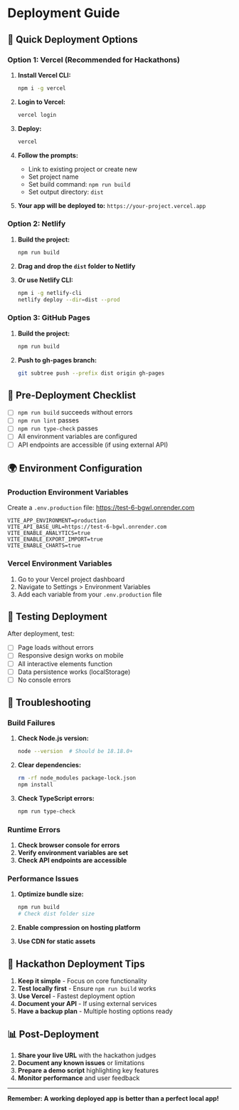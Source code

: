 # Deployment Guide

## 🚀 Quick Deployment Options

### Option 1: Vercel (Recommended for Hackathons)

1. **Install Vercel CLI:**

   ```bash
   npm i -g vercel
   ```

2. **Login to Vercel:**

   ```bash
   vercel login
   ```

3. **Deploy:**

   ```bash
   vercel
   ```

4. **Follow the prompts:**
   - Link to existing project or create new
   - Set project name
   - Set build command: `npm run build`
   - Set output directory: `dist`

5. **Your app will be deployed to:** `https://your-project.vercel.app`

### Option 2: Netlify

1. **Build the project:**

   ```bash
   npm run build
   ```

2. **Drag and drop the `dist` folder to Netlify**

3. **Or use Netlify CLI:**
   ```bash
   npm i -g netlify-cli
   netlify deploy --dir=dist --prod
   ```

### Option 3: GitHub Pages

1. **Build the project:**

   ```bash
   npm run build
   ```

2. **Push to gh-pages branch:**
   ```bash
   git subtree push --prefix dist origin gh-pages
   ```

## 🔧 Pre-Deployment Checklist

- [ ] `npm run build` succeeds without errors
- [ ] `npm run lint` passes
- [ ] `npm run type-check` passes
- [ ] All environment variables are configured
- [ ] API endpoints are accessible (if using external API)

## 🌍 Environment Configuration

### Production Environment Variables

Create a `.env.production` file:
https://test-6-bgwl.onrender.com

```env
VITE_APP_ENVIRONMENT=production
VITE_API_BASE_URL=https://test-6-bgwl.onrender.com
VITE_ENABLE_ANALYTICS=true
VITE_ENABLE_EXPORT_IMPORT=true
VITE_ENABLE_CHARTS=true
```

### Vercel Environment Variables

1. Go to your Vercel project dashboard
2. Navigate to Settings > Environment Variables
3. Add each variable from your `.env.production` file

## 📱 Testing Deployment

After deployment, test:

- [ ] Page loads without errors
- [ ] Responsive design works on mobile
- [ ] All interactive elements function
- [ ] Data persistence works (localStorage)
- [ ] No console errors

## 🚨 Troubleshooting

### Build Failures

1. **Check Node.js version:**

   ```bash
   node --version  # Should be 18.18.0+
   ```

2. **Clear dependencies:**

   ```bash
   rm -rf node_modules package-lock.json
   npm install
   ```

3. **Check TypeScript errors:**
   ```bash
   npm run type-check
   ```

### Runtime Errors

1. **Check browser console for errors**
2. **Verify environment variables are set**
3. **Check API endpoints are accessible**

### Performance Issues

1. **Optimize bundle size:**

   ```bash
   npm run build
   # Check dist folder size
   ```

2. **Enable compression on hosting platform**
3. **Use CDN for static assets**

## 🎯 Hackathon Deployment Tips

1. **Keep it simple** - Focus on core functionality
2. **Test locally first** - Ensure `npm run build` works
3. **Use Vercel** - Fastest deployment option
4. **Document your API** - If using external services
5. **Have a backup plan** - Multiple hosting options ready

## 📊 Post-Deployment

1. **Share your live URL** with the hackathon judges
2. **Document any known issues** or limitations
3. **Prepare a demo script** highlighting key features
4. **Monitor performance** and user feedback

---

**Remember: A working deployed app is better than a perfect local app!**
